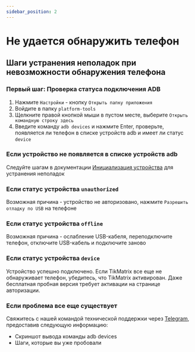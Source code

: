 ```yaml
---
sidebar_position: 2
---
```


# Не удается обнаружить телефон

## Шаги устранения неполадок при невозможности обнаружения телефона

### Первый шаг: Проверка статуса подключения ADB

1. Нажмите `Настройки` - кнопку `Открыть папку приложения`
2. Войдите в папку `platform-tools`
3. Щелкните правой кнопкой мыши в пустом месте, выберите `Открыть командную строку здесь`
4. Введите команду `adb devices` и нажмите Enter, проверьте, появляется ли телефон в списке устройств adb и имеет ли статус `device`

### Если устройство не появляется в списке устройств adb

Следуйте шагам в документации [Инициализация устройства](../tutorial-basics/2.init-device.md) для устранения неполадок

### Если статус устройства `unauthorized`

Возможная причина - устройство не авторизовано, нажмите `Разрешить отладку по USB` на телефоне

### Если статус устройства `offline`

Возможная причина - ослабление USB-кабеля, переподключите телефон, отключите USB-кабель и подключите заново

### Если статус устройства `device`

Устройство успешно подключено. Если TikMatrix все еще не обнаруживает телефон, убедитесь, что TikMatrix активирован. Даже бесплатная пробная версия требует активации на странице авторизации.

### Если проблема все еще существует

Свяжитесь с нашей командой технической поддержки через [Telegram](https://t.me/tikmatrix_chat), предоставив следующую информацию:

- Скриншот вывода команды adb devices
- Шаги, которые вы уже пробовали
